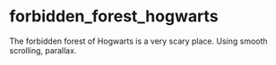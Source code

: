 # forbidden_forest_hogwarts
 The forbidden forest of Hogwarts is a very scary place. Using smooth scrolling, parallax.
